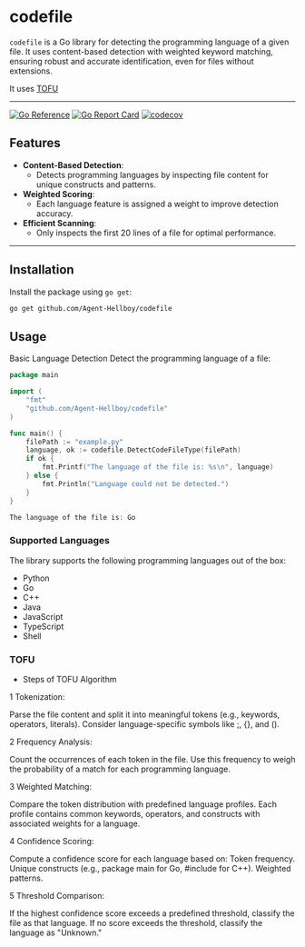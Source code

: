 # codefile

`codefile` is a Go library for detecting the programming language of a given file. It uses content-based detection with weighted keyword matching, ensuring robust and accurate identification, even for files without extensions.

It uses [TOFU](###TOFU)

---

[![Go Reference](https://pkg.go.dev/badge/github.com/Agent-Hellboy/codefile.svg)](https://pkg.go.dev/github.com/Agent-Hellboy/codefile)
[![Go Report Card](https://goreportcard.com/badge/github.com/Agent-Hellboy/codefile)](https://goreportcard.com/report/github.com/Agent-Hellboy/codefile)
[![codecov](https://codecov.io/gh/Agent-Hellboy/codefile/branch/main/graph/badge.svg)](https://codecov.io/gh/Agent-Hellboy/codefile)

## Features

- **Content-Based Detection**: 
  - Detects programming languages by inspecting file content for unique constructs and patterns.
- **Weighted Scoring**: 
  - Each language feature is assigned a weight to improve detection accuracy.
- **Efficient Scanning**:
  - Only inspects the first 20 lines of a file for optimal performance.

---

## Installation

Install the package using `go get`:

```bash
go get github.com/Agent-Hellboy/codefile
```

## Usage
Basic Language Detection
Detect the programming language of a file:

```go
package main

import (
	"fmt"
	"github.com/Agent-Hellboy/codefile"
)

func main() {
	filePath := "example.py"
	language, ok := codefile.DetectCodeFileType(filePath)
	if ok {
		fmt.Printf("The language of the file is: %s\n", language)
	} else {
		fmt.Println("Language could not be detected.")
	}
}

The language of the file is: Go
```

### Supported Languages
The library supports the following programming languages out of the box:

- Python
- Go
- C++
- Java
- JavaScript
- TypeScript
- Shell

### TOFU 

- Steps of TOFU Algorithm

1 Tokenization:

Parse the file content and split it into meaningful tokens (e.g., keywords, operators, literals).
Consider language-specific symbols like ;, {}, and ().

2 Frequency Analysis:

Count the occurrences of each token in the file.
Use this frequency to weigh the probability of a match for each programming language.

3 Weighted Matching:

Compare the token distribution with predefined language profiles.
Each profile contains common keywords, operators, and constructs with associated weights for a language.

4 Confidence Scoring:

Compute a confidence score for each language based on:
Token frequency.
Unique constructs (e.g., package main for Go, #include for C++).
Weighted patterns.

5 Threshold Comparison:

If the highest confidence score exceeds a predefined threshold, classify the file as that language.
If no score exceeds the threshold, classify the language as "Unknown."

